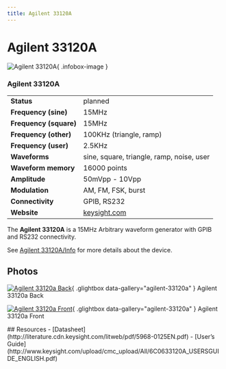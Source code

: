 ```yaml
---
title: Agilent 33120A
---
```


# Agilent 33120A

<div class="infobox" markdown>

![Agilent 33120A](./img/Agilent_33120A_Back.jpg){ .infobox-image }

### Agilent 33120A

| | |
|---|---|
| **Status** | planned |
| **Frequency (sine)** | 15MHz |
| **Frequency (square)** | 15MHz |
| **Frequency (other)** | 100KHz (triangle, ramp) |
| **Frequency (user)** | 2.5KHz |
| **Waveforms** | sine, square, triangle, ramp, noise, user |
| **Waveform memory** | 16000 points |
| **Amplitude** | 50mVpp - 10Vpp |
| **Modulation** | AM, FM, FSK, burst |
| **Connectivity** | GPIB, RS232 |
| **Website** | [keysight.com](http://www.keysight.com/en/pd-1000001289%3Aepsg%3Apro/function-arbitrary-waveform-generator-15-mhz?nid=-536902324.536881979) |

</div>

The **Agilent 33120A** is a 15MHz Arbitrary waveform generator with GPIB and RS232 connectivity.

See [Agilent 33120A/Info](https://sigrok.org/wiki/Agilent_33120A/Info) for more details about the device.

## Photos

<div class="photo-grid" markdown>

[![Agilent 33120a Back](./img/Agilent_33120A_Back.jpg)](./img/Agilent_33120A_Back.jpg "Agilent 33120a Back"){ .glightbox data-gallery="agilent-33120a" }
<span class="caption">Agilent 33120a Back</span>

[![Agilent 33120a Front](./img/Agilent_33120A_Front.png)](./img/Agilent_33120A_Front.png "Agilent 33120a Front"){ .glightbox data-gallery="agilent-33120a" }
<span class="caption">Agilent 33120a Front</span>

</div>
## Resources
- [Datasheet](http://literature.cdn.keysight.com/litweb/pdf/5968-0125EN.pdf)
- [User’s Guide](http://www.keysight.com/upload/cmc_upload/All/6C0633120A_USERSGUIDE_ENGLISH.pdf)

